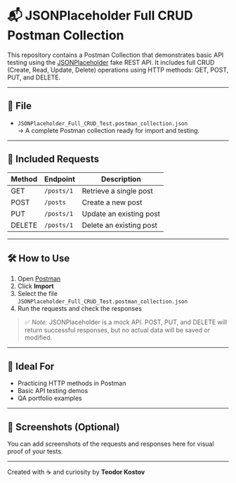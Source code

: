# 📬 JSONPlaceholder Full CRUD Postman Collection

This repository contains a Postman Collection that demonstrates basic API testing using the [JSONPlaceholder](https://jsonplaceholder.typicode.com/) fake REST API. It includes full CRUD (Create, Read, Update, Delete) operations using HTTP methods: GET, POST, PUT, and DELETE.

---

## 📁 File

- `JSONPlaceholder_Full_CRUD_Test.postman_collection.json`  
  → A complete Postman collection ready for import and testing.

---

## 🔧 Included Requests

| Method | Endpoint                         | Description                     |
|--------|----------------------------------|---------------------------------|
| GET    | `/posts/1`                       | Retrieve a single post          |
| POST   | `/posts`                         | Create a new post               |
| PUT    | `/posts/1`                       | Update an existing post         |
| DELETE | `/posts/1`                       | Delete an existing post         |

---

## 🛠 How to Use

1. Open [Postman](https://www.postman.com/)
2. Click **Import**
3. Select the file `JSONPlaceholder_Full_CRUD_Test.postman_collection.json`
4. Run the requests and check the responses

> ✅ *Note:* JSONPlaceholder is a mock API. POST, PUT, and DELETE will return successful responses, but no actual data will be saved or modified.

---

## 🧪 Ideal For

- Practicing HTTP methods in Postman
- Basic API testing demos
- QA portfolio examples

---

## 📸 Screenshots (Optional)

You can add screenshots of the requests and responses here for visual proof of your tests.

---

Created with ☕ and curiosity by **Teodor Kostov**